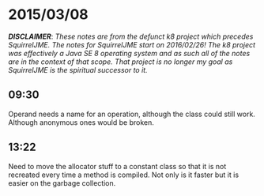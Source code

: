 # 2015/03/08

***DISCLAIMER***: _These notes are from the defunct k8 project which_
_precedes SquirrelJME. The notes for SquirrelJME start on 2016/02/26!_
_The k8 project was effectively a Java SE 8 operating system and as such_
_all of the notes are in the context of that scope. That project is no_
_longer my goal as SquirrelJME is the spiritual successor to it._

## 09:30

Operand needs a name for an operation, although the class could still work.
Although anonymous ones would be broken.

## 13:22

Need to move the allocator stuff to a constant class so that it is not
recreated every time a method is compiled. Not only is it faster but it is
easier on the garbage collection.

